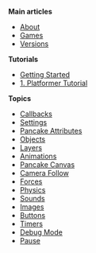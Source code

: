
**Main articles**
  - [About](/about)
  - [Games](/games)
  - [Versions](/versions)


**Tutorials**
  - [Getting Started](/tutorials/Getting_Started)
  - [1. Platformer Tutorial](/tutorials/platformer)


**Topics**
  - [Callbacks](documentation/topics/callbacks)
  - [Settings](documentation/topics/settings)
  - [Pancake Attributes](documentation/topics/pancake_attributes)
  - [Objects](/documentation/topics/objects)
  - [Layers](documentation/topics/layers)
  - [Animations](/documentation/topics/animations)
  - [Pancake Canvas](/documentation/topics/pancake_canvas)
  - [Camera Follow](/documentation/topics/camera_follow)
  - [Forces](/documentation/topics/forces)
  - [Physics](/documentation/topics/physics)
  - [Sounds](/documentation/topics/sounds)
  - [Images](/documentation/topics/images)
  - [Buttons](/documentation/topics/buttons)
  - [Timers](/documentation/topics/timers)
  - [Debug Mode](/documentation/topics/debug_mode)
  - [Pause](/documentation/topics/pause)
